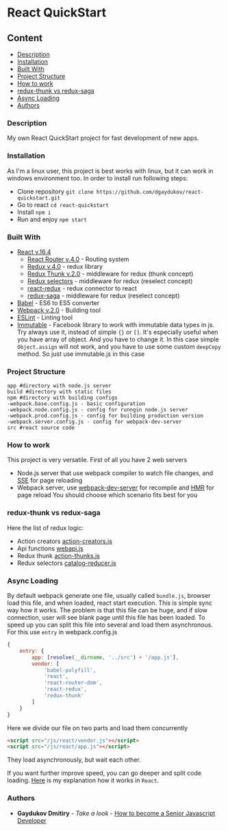 # React QuickStart

## Content
* [Description](#description)
* [Installation](#installation)
* [Built With](#built-with)
* [Project Structure](#project-structure)
* [How to work](#how-to-work)
* [redux-thunk vs redux-saga](#redux-vs-saga)
* [Async Loading](#async-loading)
* [Authors](#authors)

### Description

My own React QuickStart project for fast development of new apps.

### Installation

As I'm a linux user, this project is best works with linux, but it can work in windows environment too.
In order to install run following steps: 

* Clone repository ```git clone https://github.com/dgaydukov/react-quickstart.git```
* Go to react ```cd react-quickstart```
* Install ```npm i```
* Run and enjoy ```npm start```


### Built With

* [React v.16.4](https://reactjs.org/blog/2017/09/26/react-v16.0.html)
    * [React Router v.4.0](https://github.com/ReactTraining/react-router) - Routing system
    * [Redux v.4.0](https://github.com/reactjs/redux) - redux library
    * [Redux Thunk v.2.0](https://github.com/gaearon/redux-thunk) - middleware for redux (thunk concept)
    * [Redux selectors](https://github.com/reactjs/reselect) - middleware for redux (reselect concept)
    * [react-redux](https://github.com/reactjs/react-redux) - redux connector to react
    * [redux-saga](https://github.com/redux-saga/redux-saga) - middleware for redux (reselect concept)
* [Babel](https://github.com/babel/babel) - ES6 to ES5 converter
* [Webpack v.2.0](https://github.com/webpack/webpack) - Building tool
* [ESLint](https://github.com/eslint/eslint) - Linting tool
* [Immutable](https://facebook.github.io/immutable-js) - Facebook library to work with immutable data types in js. Try always use it, instead
of simple `{}` or `[]`. It's especially useful when you have array of object. And you have to change it. In this case simple `Object.assign`
will not work, and you have to use some custom `deepCopy` method. So just use immutable.js in this case




### Project Structure
```
app #directory with node.js server
build #directory with static files
npm #directory with building configs
-webpack.base.config.js - basic configuration
-webpack.node.config.js - config for runngin node.js server
-webpack.prod.config.js - config for building production version
-webpack.server.config.js - config for webpack-dev-server
src #react source code
```


### How to work

This project is very versatile. First of all you have 2 web servers
* Node.js server that use webpack compiler to watch file changes, and [SSE](https://www.npmjs.com/package/server-sent-events) for page reloading
* Webpack server, use [webpack-dev-server](https://www.npmjs.com/package/webpack-dev-server) for recompile and [HMR](https://webpack.github.io/docs/hot-module-replacement-with-webpack.html) for page reload
You should choose which scenario fits best for you



### redux-thunk vs redux-saga

Here the list of redux logic: 

* Action creators [action-creators.js](https://github.com/dgaydukov/react-quickstart/blob/master/src/redux/action-creators.js)
* Api functions [webapi.js](https://github.com/dgaydukov/react-quickstart/blob/master/src/api/webapi.js)
* Redux thunk [action-thunks.js](https://github.com/dgaydukov/react-quickstart/blob/master/src/redux/action-thunks.js)
* Redux selectors [catalog-reducer.js](https://github.com/dgaydukov/react-quickstart/blob/master/src/redux/reducers/catalog-reducer.js)



### Async Loading

By default webpack generate one file, usually called `bundle.js`, browser load this file, and when loaded, react start execution.
This is simple sync way how it works. The problem is that this file can be huge, and if slow connection, user will see blank page
until this file has been loaded. To speed up you can split this file into several and load them asynchronous. For this use `entry`
in webpack.config.js

```javascript
{
    entry: {
        app: [resolve(__dirname, '../src') + '/app.js'],
        vendor: [
            'babel-polyfill',
            'react',
            'react-router-dom',
            'react-redux',
            'redux-thunk'
        ]
    }
}
```
Here we divide our file on two parts and load them concurrently
```html
<script src="/js/react/vendor.js"></script>
<script src="/js/react/app.js"></script>
```
They load asynchronously, but wait each other. 

If you want further improve speed, you can go deeper and split code loading. [Here](https://github.com/dgaydukov/react-quickstart/blob/master/code-splitting.md)
is my explanation how it works in `React`.



### Authors

* **Gaydukov Dmitiry** - *Take a look* - [How to become a Senior Javascript Developer](https://github.com/dgaydukov/how-to-become-a-senior-js-developer)

